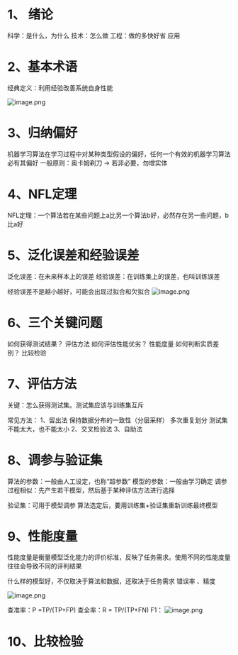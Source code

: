 
# 1、 绪论

科学：是什么，为什么
技术：怎么做
工程：做的多快好省
应用

# 2、基本术语
经典定义：利用经验改善系统自身性能

![image.png](https://yancey-note-img.oss-cn-beijing.aliyuncs.com/20250303134800.png)

# 3、归纳偏好

机器学习算法在学习过程中对某种类型假设的偏好，任何一个有效的机器学习算法必有其偏好
一般原则：奥卡姆剃刀 -> 若非必要，勿增实体

# 4、NFL定理

NFL定理：一个算法若在某些问题上a比另一个算法b好，必然存在另一些问题，b比a好

# 5、泛化误差和经验误差

泛化误差：在未来样本上的误差
经验误差：在训练集上的误差，也叫训练误差

经验误差不是越小越好，可能会出现过拟合和欠拟合
![image.png](https://yancey-note-img.oss-cn-beijing.aliyuncs.com/20250303141225.png)



# 6、三个关键问题


如何获得测试结果？ 评估方法
如何评估性能优劣？ 性能度量
如何判断实质差别？ 比较检验

# 7、评估方法

关键：怎么获得测试集。测试集应该与训练集互斥

常见方法：
1、留出法
保持数据分布的一致性（分层采样）
多次重复划分
测试集不能太大，也不能太小
2、交叉检验法
3、自助法

# 8、调参与验证集

算法的参数：一般由人工设定，也称“超参数”
模型的参数：一般由学习确定
调参过程相似：先产生若干模型，然后基于某种评估方法进行选择

验证集：可用于模型调参
算法选定后，要用训练集+验证集重新训练最终模型

# 9、性能度量
性能度量是衡量模型泛化能力的评价标准，反映了任务需求。使用不同的性能度量往往会导致不同的评判结果

什么样的模型好，不仅取决于算法和数据，还取决于任务需求
错误率 、精度

![image.png](https://yancey-note-img.oss-cn-beijing.aliyuncs.com/20250303163036.png)



查准率：P =TP/(TP+FP)
查全率：R = TP/(TP+FN)
F1：
![image.png](https://yancey-note-img.oss-cn-beijing.aliyuncs.com/20250303163600.png)

# 10、比较检验

